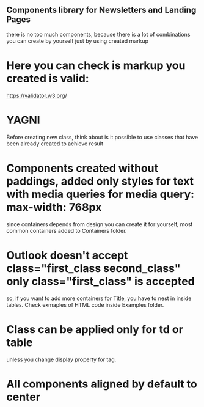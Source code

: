 ## Components library for Newsletters and Landing Pages
   there is no too much components, because there is a lot of combinations you can create by yourself just by using created markup

# Here you can check is markup you created is valid:
  https://validator.w3.org/

# YAGNI
   Before creating new class, think about is it possible to use classes that have been already created to achieve result

# Components created without paddings, added only styles for text with media queries for media query: max-width: 768px
  since containers depends from design you can create it for yourself,
  most common containers added to Containers folder.

# Outlook doesn't accept class="first_class second_class" only class="first_class" is accepted
  so, if you want to add more containers for Title, you have to nest in inside tables.
  Check exmaples of HTML code inside Examples folder.

# Class can be applied only for td or table
  unless you change display property for tag.

# All components aligned by default to center
